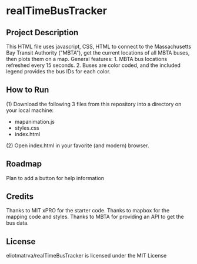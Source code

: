 # realTimeBusTracker

<h2>Project Description</h2>
This HTML file uses javascript, CSS, HTML to connect to the Massachusetts Bay Transit Authority ("MBTA"), get the current locations of all MBTA buses, then plots them on a map.
General features:
1. MBTA bus locations refreshed every 15 seconds.
2. Buses are color coded, and the included legend provides the bus IDs for each color.

<h2>How to Run</h2>
(1) Download the following 3 files from this repository into a directory on your local machine: 
<ul>
  <li>mapanimation.js</li>
  <li>styles.css</li>
  <li>index.html</li>
</ul>
(2) Open index.html in your favorite (and modern) browser.

<h2>Roadmap</h2>
Plan to add a button for help information

<h2>Credits</h2>
Thanks to MIT xPRO for the starter code.
Thanks to mapbox for the mapping code and styles.
Thanks to MBTA for providing an API to get the bus data.

<h2>License</h2>
eliotmatrva/realTimeBusTracker is licensed under the MIT License
